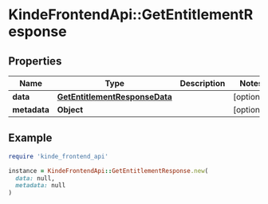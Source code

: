 # KindeFrontendApi::GetEntitlementResponse

## Properties

| Name | Type | Description | Notes |
| ---- | ---- | ----------- | ----- |
| **data** | [**GetEntitlementResponseData**](GetEntitlementResponseData.md) |  | [optional] |
| **metadata** | **Object** |  | [optional] |

## Example

```ruby
require 'kinde_frontend_api'

instance = KindeFrontendApi::GetEntitlementResponse.new(
  data: null,
  metadata: null
)
```

